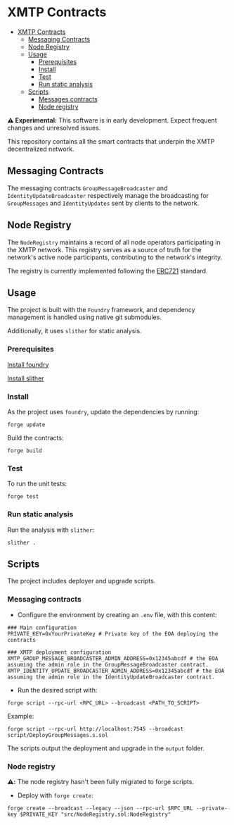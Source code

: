 # XMTP Contracts

-   [XMTP Contracts](#xmtp-contracts)
    -   [Messaging Contracts](#messaging-contracts)
    -   [Node Registry](#node-registry)
    -   [Usage](#usage)
        -   [Prerequisites](#prerequisites)
        -   [Install](#install)
        -   [Test](#test)
        -   [Run static analysis](#run-static-analysis)
    -   [Scripts](#scripts)
        -   [Messages contracts](#messaging-contracts-1)
        -   [Node registry](#node-registry)

**⚠️ Experimental:** This software is in early development. Expect frequent changes and unresolved issues.

This repository contains all the smart contracts that underpin the XMTP decentralized network.

## Messaging Contracts

The messaging contracts `GroupMessageBroadcaster` and `IdentityUpdateBroadcaster` respectively manage the broadcasting for `GroupMessages` and `IdentityUpdates` sent by clients to the network.

## Node Registry

The `NodeRegistry` maintains a record of all node operators participating in the XMTP network. This registry serves as a source of truth for the network's active node participants, contributing to the network's integrity.

The registry is currently implemented following the [ERC721](https://eips.ethereum.org/EIPS/eip-721) standard.

## Usage

The project is built with the `Foundry` framework, and dependency management is handled using native git submodules.

Additionally, it uses `slither` for static analysis.

### Prerequisites

[Install foundry](https://book.getfoundry.sh/getting-started/installation)

[Install slither](https://github.com/crytic/slither?tab=readme-ov-file#how-to-install)

### Install

As the project uses `foundry`, update the dependencies by running:

```shell
forge update
```

Build the contracts:

```shell
forge build
```

### Test

To run the unit tests:

```shell
forge test
```

### Run static analysis

Run the analysis with `slither`:

```shell
slither .
```

## Scripts

The project includes deployer and upgrade scripts.

### Messaging contracts

-   Configure the environment by creating an `.env` file, with this content:

```shell
### Main configuration
PRIVATE_KEY=0xYourPrivateKey # Private key of the EOA deploying the contracts

### XMTP deployment configuration
XMTP_GROUP_MESSAGE_BROADCASTER_ADMIN_ADDRESS=0x12345abcdf # the EOA assuming the admin role in the GroupMessageBroadcaster contract.
XMTP_IDENTITY_UPDATE_BROADCASTER_ADMIN_ADDRESS=0x12345abcdf # the EOA assuming the admin role in the IdentityUpdateBroadcaster contract.
```

-   Run the desired script with:

```shell
forge script --rpc-url <RPC_URL> --broadcast <PATH_TO_SCRIPT>
```

Example:

```shell
forge script --rpc-url http://localhost:7545 --broadcast script/DeployGroupMessages.s.sol
```

The scripts output the deployment and upgrade in the `output` folder.

### Node registry

**⚠️:** The node registry hasn't been fully migrated to forge scripts.

-   Deploy with `forge create`:

```shell
forge create --broadcast --legacy --json --rpc-url $RPC_URL --private-key $PRIVATE_KEY "src/NodeRegistry.sol:NodeRegistry"
```
